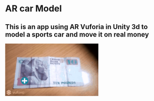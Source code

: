 # AR car Model

## This is an app using AR Vuforia in Unity 3d to model a sports car and move it on real money 

![screenshot here](/shot.gif)
